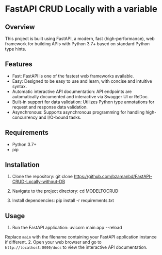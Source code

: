 # FastAPI CRUD Locally with a variable

## Overview
This project is built using FastAPI, a modern, fast (high-performance), web framework for building APIs with Python 3.7+ based on standard Python type hints.

## Features
- Fast: FastAPI is one of the fastest web frameworks available.
- Easy: Designed to be easy to use and learn, with concise and intuitive syntax.
- Automatic interactive API documentation: API endpoints are automatically documented and interactive via Swagger UI or ReDoc.
- Built-in support for data validation: Utilizes Python type annotations for request and response data validation.
- Asynchronous: Supports asynchronous programming for handling high-concurrency and I/O-bound tasks.

## Requirements
- Python 3.7+
- pip

## Installation
1. Clone the repository:
git clone https://github.com/bzamanbd/FastAPI-CRUD-Locally-without-DB

2. Navigate to the project directory:
cd MODELTOCRUD

3. Install dependencies:
pip install -r requirements.txt


## Usage
1. Run the FastAPI application:
uvicorn main:app --reload

Replace `main` with the filename containing your FastAPI application instance if different.
2. Open your web browser and go to `http://localhost:8000/docs` to view the interactive API documentation.
